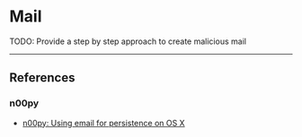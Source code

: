# Mail

TODO: Provide a step by step approach to create malicious mail

---
## References

### n00py

- [n00py: Using email for persistence on OS X](https://www.n00py.io/2016/10/using-email-for-persistence-on-os-x/)